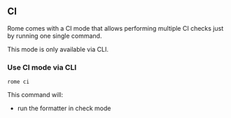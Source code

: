 ## CI 

Rome comes with a CI mode that allows performing multiple CI checks just by 
running one single command.

This mode is only available via CLI.

### Use CI mode via CLI

```shell
rome ci
```

This command will:
- run the formatter in check mode
